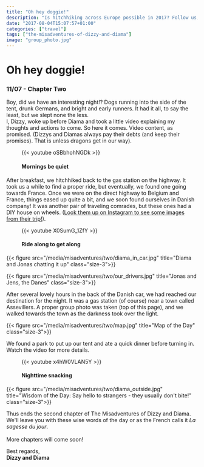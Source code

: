 ```yaml
---
title: "Oh hey doggie!"
description: "Is hitchhiking across Europe possible in 2017? Follow us, and find out!"
date: "2017-08-04T15:07:57+01:00"
categories: ["travel"]
tags: ["the-misadventures-of-dizzy-and-diama"]
image: "group_photo.jpg"
---
```


# Oh hey doggie!
### 11/07 - Chapter Two
Boy, did we have an interesting night!? Dogs running into the side of the tent, drunk Germans, and bright and early runners. It had it all, to say the least, but we slept none the less.</br>
I, Dizzy, woke up before Diama and took a little video explaining my thoughts and actions to come. So here it comes. Video content, as promised. (Dizzys and Diamas always pay their debts (and keep their promises). That is unless dragons get in our way).

<figure class="size-3">
    {{< youtube oSBbhohNGDk >}}
    <figcaption>
        <h4>Mornings be quiet</h4>
    </figcaption>
</figure>

After breakfast, we hitchhiked back to the gas station on the highway. It took us a while to find a proper ride, but eventually, we found one going towards France. Once we were on the direct highway to Belgium and France, things eased up quite a bit, and we soon found ourselves in Danish company! It was another pair of traveling comrades, but these ones had a DIY house on wheels. ([Look them up on Instagram to see some images from their trip!](https://www.instagram.com/jens_thygesen/)). 

<figure class="size-3">
    {{< youtube X0SumG_1ZfY >}}
    <figcaption>
        <h4>Ride along to get along</h4>
    </figcaption>
</figure>

{{< figure src="/media/misadventures/two/diama_in_car.jpg" title="Diama and Jonas chatting it up" class="size-3">}}

{{< figure src="/media/misadventures/two/our_drivers.jpg" title="Jonas and Jens, the Danes" class="size-3">}}

After several lovely hours in the back of the Danish car, we had reached our destination for the night. It was a gas station (of course) near a town called Assevillers. A proper group photo was taken (top of this page), and we walked towards the town as the darkness took over the light. 

{{< figure src="/media/misadventures/two/map.jpg" title="Map of the Day" class="size-3">}}

We found a park to put up our tent and ate a quick dinner before turning in. Watch the video for more details.

<figure class="size-3">
    {{< youtube x4hW0VLAN5Y >}}
    <figcaption>
        <h4>Nighttime snacking</h4>
    </figcaption>
</figure>

{{< figure src="/media/misadventures/two/diama_outside.jpg" title="Wisdom of the Day: Say hello to strangers - they usually don't bite!" class="size-3">}}

Thus ends the second chapter of The Misadventures of Dizzy and Diama. We'll leave you with these wise words of the day or as the French calls it _La sagesse du jour_.
<br /><br />
More chapters will come soon!

Best regards,<br />**Dizzy and Diama**